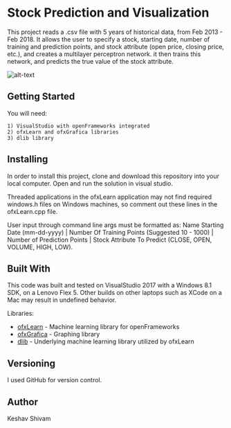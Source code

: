 # Stock Prediction and Visualization

This project reads a .csv file with 5 years of historical data, from Feb 2013 - Feb 2018. It allows the user to specify
a stock, starting date, number of training and prediction points, and stock attribute (open price, closing price, etc.),
and creates a multilayer perceptron network. it then trains this network, and predicts the true value of the stock attribute.

![alt-text](https://github.com/uiuc-sp18-cs126/final-project-kshivvy/blob/master/SampleStockOutput.JPG)

## Getting Started
You will need: 

```
1) VisualStudio with openFrameworks integrated
2) ofxLearn and ofxGrafica libraries
3) dlib library
```

## Installing

In order to install this project, clone and download this repository into your local computer. 
Open and run the solution in visual studio. 

Threaded applications in the ofxLearn application may not find required windows.h files on Windows
machines, so comment out these lines in the ofxLearn.cpp file.

User input through command line args must be formatted as: Name Starting Date (mm-dd-yyyy) | Number Of Training Points (Suggested 10 - 1000) | Number of Prediction Points | Stock Attribute To Predict (CLOSE, OPEN, VOLUME, HIGH, LOW).

## Built With
This code was built and tested on VisualStudio 2017 with a Windows 8.1 SDK, on a Lenovo Flex 5. Other builds on other laptops such as XCode on a Mac may result in undefined behavior. 

Libraries:

* [ofxLearn](https://github.com/genekogan/ofxLearn) - Machine learning library for openFrameworks
* [ofxGrafica](https://github.com/jagracar/ofxGrafica) - Graphing library
* [dlib](http://dlib.net/) - Underlying machine learning library utilized by ofxLearn

## Versioning
I used GitHub for version control.

## Author
Keshav Shivam
